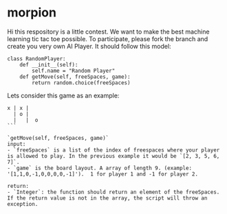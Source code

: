 # morpion
Hi this respository is a little contest. We want to make the best machine learning tic tac toe possible. To participate, please fork the branch and create you very own AI Player. It should follow this model:

````
class RandomPlayer:
    def __init__(self):
        self.name = "Random Player"
    def getMove(self, freeSpaces, game):
        return random.choice(freeSpaces)
````

Lets consider this game as an example:
````
x | x |  
  | o |  
  |   |  o
```

`getMove(self, freeSpaces, game)`
input: 
- `freeSpaces` is a list of the index of freespaces where your player is allowed to play. In the previous example it would be `[2, 3, 5, 6, 7]`.
- `game` is the board layout. A array of length 9. (example: '[1,1,0,-1,0,0,0,0,-1]').  1 for player 1 and -1 for player 2.

return:
- `Integer`: the function should return an element of the freeSpaces. If the return value is not in the array, the script will throw an exception.
